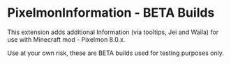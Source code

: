 # PixelmonInformation - BETA Builds
This extension adds additional Information (via tooltips, Jei and Waila) for use with Minecraft mod - Pixelmon 8.0.x.

Use at your own risk, these are BETA builds used for testing purposes only.